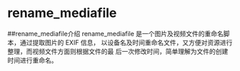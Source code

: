 # rename_mediafile
##rename_mediafile介绍
rename_mediafile 是一个图片及视频文件的重命名脚本，通过提取图片的 EXIF 信息，
以设备名及时间重命名文件，又方便对资源进行整理，而视频文件方面则根据文件的最
后一次修改时间，简单理解为文件的创建时间进行重命名。


